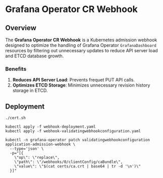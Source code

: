 # Grafana Operator CR Webhook

## Overview

The **Grafana Operator CR Webhook** is a Kubernetes admission webhook designed to optimize the handling of Grafana Operator `GrafanaDashboard` resources by filtering out unnecessary updates to reduce API server load and ETCD database growth.

### Benefits

1. **Reduces API Server Load**: Prevents frequet PUT API calls.
2. **Optimizes ETCD Storage**: Minimizes unnecessary revision history storage in ETCD.

## Deployment

```console
./cert.sh

kubectl apply -f webhook-deployment.yaml
kubectl apply -f webhook-validatingwebhookconfiguration.yaml

kubectl -n grafana-operator patch validatingwebhookconfiguration application-admission-webhook \
  --type='json' \
  -p="[{
    \"op\": \"replace\",
    \"path\": \"/webhooks/0/clientConfig/caBundle\",
    \"value\": \"$(cat certs/ca.crt | base64 | tr -d '\n')\"
  }]"
```
